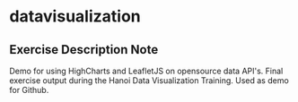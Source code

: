 # datavisualization

## Exercise Description Note
Demo for using HighCharts and LeafletJS on opensource data API's. Final exercise output during the Hanoi Data Visualization Training. Used as demo for Github.
